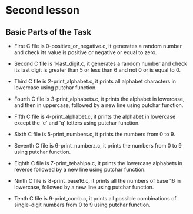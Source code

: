 # Second lesson

## Basic Parts of the Task

- First C file is 0-positive_or_negative.c, it generates a random number and check its value is positive or negative or equal to zero.

- Second C file is 1-last_digit.c, it generates a random number and check its last digit is greater than 5 or less than 6 and not 0 or is equal to 0.

- Third C file is 2-print_alphabet.c, it prints all alphabet characters in lowercase using putchar function.

- Fourth C file is 3-print_alphabets.c, it prints the alphabet in lowercase, and then in uppercase, followed by a new line using putchar function.

- Fifth C file is 4-print_alphabet.c, it prints the alphabet in lowercase except the 'e' and 'q' letters using putchar function.

- Sixth C file is 5-print_numbers.c, it prints the numbers from 0 to 9.

- Seventh C file is 6-print_numberz.c, it prints the numbers from 0 to 9 using putchar function.

- Eighth C file is 7-print_tebahlpa.c, it prints the lowercase alphabets in reverse followed by a new line using putchar function.

- Ninth C file is 8-print_base16.c, it prints all the numbers of base 16 in lowercase, followed by a new line using putchar function.

- Tenth C file is 9-print_comb.c, it prints all possible combinations of single-digit numbers from 0 to 9 using putchar function.

